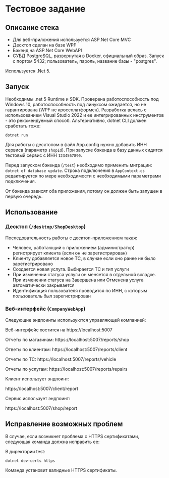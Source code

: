 # Тестовое задание

## Описание стека
- Для веб-приложения используется ASP.Net Core MVC
- Десктоп сделан на базе WPF
- Бэкенд на ASP.Net Core WebAPI
- СУБД PostgreSQL, развернутая в Docker, официальный образ. Запуск с портом 5432; пользователь, пароль, название базы - "postgres".

Используется .Net 5.

## Запуск
Необходимы .net 5 Runtime и SDK. Проверена работоспособность под Windows 10, работоспособность под линуксом ожидается, но не гарантирована (WPF не кроссплатформен).
Разработка велась с использованием Visual Studio 2022 и ее интегрированных инструментов - это рекомендуемый способ. 
Альтернативно, dotnet CLI должен сработать тоже:

`dotnet run`

Для работы с десктопом в файл App.config нужно добавить ИНН сервиса (параметр `shopId`). При запуске бэкенда в базу данных сидится тестовый сервис с ИНН `1234567890`.

Перед запуском бэкенда (`/test`) необходимо применить миграции: `dotnet ef database update`. Строка подключения в `AppContext.cs` редактируется по мере необходимости с необходимыми параметрами подключения. 

От бэкенда зависят оба приложения, потому он должен быть запущен в первую очередь.

## Использование
### Десктоп (`/desktop/ShopDesktop`)
Последовательность работы с десктоп-приложением такая:
- Человек, работающий с приложением (администратор) регистрирует клиента (если он не зарегистрирован)
- Клиенту добавляется новое ТС, в случае если оно ранее не было зарегистрировано
- Создается новая услуга. Выбирается ТС и тип услуги
- При изменении статуса услуги он меняется в отдельной вкладке. При изменении статуса на Завершена или Отменена услуга автоматически закрывается
- Идентификация пользователя проводится по ИНН, с которым пользователь был зарегистрирован

### Веб-интерфейс (`CompanyWebApp`)

Следующие эндпоинты используются управляющей компанией:

Веб-интерфейс хостится на https://localhost:5007

Отчеты по магазинам: https://localhost:5007/reports/shop

Ответы по клиентам: https://localhost:5007/reports/client

Отчеты по ТС: https://localhost:5007/reports/vehicle

Отчеты по услугам: https://localhost:5007/reports/repairs


Клиент использует эндпоинт:

https://localhost:5007/client/report

Сервис использует эндпоинт:

https://localhost:5007/shop/report


## Исправление возможных проблем
В случае, если возникнет проблема с HTTPS сертификатами, следующая команда должна исправить ее:

В директории test:

`dotnet dev-certs https`

Команда установит валидные HTTPS сертификаты.
